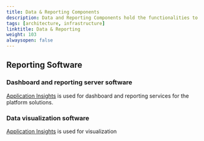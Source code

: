 ```yaml
---
title: Data & Reporting Components
description: Data and Reporting Components hold the functionalities to manage data and create business reports.
tags: [architecture, infrastructure]
linktitle: Data & Reporting
weight: 103
alwaysopen: false
---
```


## Reporting Software

### Dashboard and reporting server software
[Application Insights](https://docs.microsoft.com/en-us/azure/azure-monitor/app/app-insights-overview) is used for dashboard and reporting services for the platform solutions.


### Data visualization software
[Application Insights](https://docs.microsoft.com/en-us/azure/azure-monitor/app/app-insights-overview) is used for visualization


